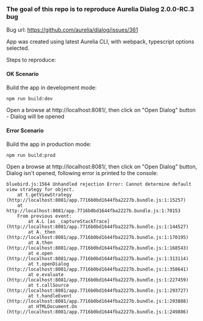 ### The goal of this repo is to reproduce Aurelia Dialog 2.0.0-RC.3 bug

Bug url: https://github.com/aurelia/dialog/issues/361

App was created using latest Aurelia CLI, with webpack, typescript options selected.

Steps to reproduce:

#### OK Scenario

Build the app in development mode:
```bash
npm run build:dev
```  

Open a browse at http://localhost:8081/, then click on "Open Dialog" button - Dialog will be opened

#### Error Scenario

Build the app in production mode:

```bash
npm run build:prod
```  
Open a browse at http://localhost:8081/, then click on "Open Dialog" button, Dialog isn't opened, following error is printed to the console:
```
bluebird.js:1564 Unhandled rejection Error: Cannot determine default view strategy for object.
    at t.getViewStrategy (http://localhost:8081/app.7716b0bd1644fba2227b.bundle.js:1:15257)
    at http://localhost:8081/app.7716b0bd1644fba2227b.bundle.js:1:70153
    From previous event:    
        at A.L [as _captureStackTrace] (http://localhost:8081/app.7716b0bd1644fba2227b.bundle.js:1:144527)    
        at A._then (http://localhost:8081/app.7716b0bd1644fba2227b.bundle.js:1:170195)    
        at A.then (http://localhost:8081/app.7716b0bd1644fba2227b.bundle.js:1:168543)    
        at e.open (http://localhost:8081/app.7716b0bd1644fba2227b.bundle.js:1:313114)    
        at t.openDialog (http://localhost:8081/app.7716b0bd1644fba2227b.bundle.js:1:358641)    
        at e.evaluate (http://localhost:8081/app.7716b0bd1644fba2227b.bundle.js:1:227459)    
        at t.callSource (http://localhost:8081/app.7716b0bd1644fba2227b.bundle.js:1:293727)    
        at t.handleEvent (http://localhost:8081/app.7716b0bd1644fba2227b.bundle.js:1:293888)    
        at HTMLDocument.On (http://localhost:8081/app.7716b0bd1644fba2227b.bundle.js:1:249886)

```


